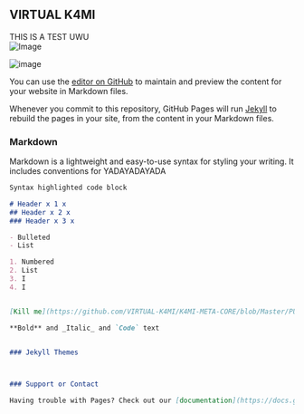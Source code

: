 ## VIRTUAL K4MI
THIS IS A TEST UWU                         
![Image](https://virtual-k4mi-club.github.io/Master/gh-pages/274081922_703899790605229_7128817054304030362_n.jpg)

![image](https://virtual-k4mi-club.github.io/Master/gh-pages/274081922_703899790605229_7128817054304030362_n.jpg)























You can use the [editor on GitHub](https://github.com/VIRTUAL-K4MI-CLUB/Master/edit/gh-pages/index.md) to maintain and preview the content for your website in Markdown files.

Whenever you commit to this repository, GitHub Pages will run [Jekyll](https://jekyllrb.com/) to rebuild the pages in your site, from the content in your Markdown files.

### Markdown

Markdown is a lightweight and easy-to-use syntax for styling your writing. It includes conventions for YADAYADAYADA

```markdown
Syntax highlighted code block

# Header x 1 x
## Header x 2 x
### Header x 3 x

- Bulleted
- List

1. Numbered
2. List 
3. I
4. I


[Kill me](https://github.com/VIRTUAL-K4MI/K4MI-META-CORE/blob/Master/PURPLE.mp3)

**Bold** and _Italic_ and `Code` text


### Jekyll Themes



### Support or Contact

Having trouble with Pages? Check out our [documentation](https://docs.github.com/categories/github-pages-basics/) or [contact support](https://support.github.com/contact) and we’ll help you sort it out.
